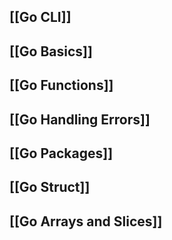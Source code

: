 ## [[Go CLI]]
## [[Go Basics]]
## [[Go Functions]]
## [[Go Handling Errors]]
## [[Go Packages]]
## [[Go Struct]]
## [[Go Arrays and Slices]]
